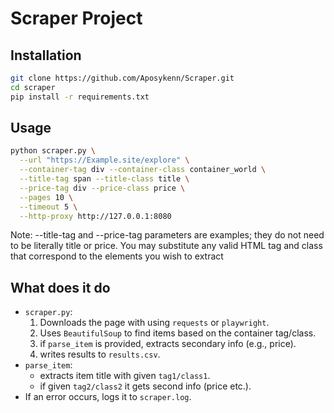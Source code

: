 # Scraper Project

## Installation

```bash
git clone https://github.com/Aposykenn/Scraper.git
cd scraper
pip install -r requirements.txt
``` 

## Usage

```bash
python scraper.py \
  --url "https://Example.site/explore" \
  --container-tag div --container-class container_world \
  --title-tag span --title-class title \
  --price-tag div --price-class price \
  --pages 10 \
  --timeout 5 \
  --http-proxy http://127.0.0.1:8080
```
Note: --title-tag and --price-tag parameters are examples; they do not need to be literally title or price. You may substitute any valid HTML tag and class that correspond to the elements you wish to extract

## What does it do

- `scraper.py`: 
  1. Downloads the page with using `requests` or `playwright`.
  2. Uses `BeautifulSoup` to find items based on the container tag/class.
  3. if `parse_item` is provided, extracts secondary info (e.g., price). 
  4. writes results to `results.csv`.
- `parse_item`: 
  - extracts item title with given `tag1/class1`.
  - if given `tag2/class2` it gets second info (price etc.).
- If an error occurs, logs it to `scraper.log`.


